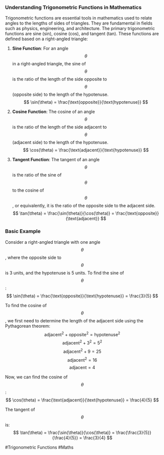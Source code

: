 ### Understanding Trigonometric Functions in Mathematics

Trigonometric functions are essential tools in mathematics used to relate angles to the lengths of sides of triangles. They are fundamental in fields such as physics, engineering, and architecture. The primary trigonometric functions are sine (sin), cosine (cos), and tangent (tan). These functions are defined based on a right-angled triangle:

1. **Sine Function**: For an angle $$ \theta $$ in a right-angled triangle, the sine of $$ \theta $$ is the ratio of the length of the side opposite to $$ \theta $$ (opposite side) to the length of the hypotenuse.
   $$
   \sin(\theta) = \frac{\text{opposite}}{\text{hypotenuse}}
   $$
   
2. **Cosine Function**: The cosine of an angle $$ \theta $$ is the ratio of the length of the side adjacent to $$ \theta $$ (adjacent side) to the length of the hypotenuse.
   $$
   \cos(\theta) = \frac{\text{adjacent}}{\text{hypotenuse}}
   $$

3. **Tangent Function**: The tangent of an angle $$ \theta $$ is the ratio of the sine of $$ \theta $$ to the cosine of $$ \theta $$, or equivalently, it is the ratio of the opposite side to the adjacent side.
   $$
   \tan(\theta) = \frac{\sin(\theta)}{\cos(\theta)} = \frac{\text{opposite}}{\text{adjacent}}
   $$

### Basic Example

Consider a right-angled triangle with one angle $$ \theta $$, where the opposite side to $$ \theta $$ is 3 units, and the hypotenuse is 5 units. To find the sine of $$ \theta $$:
$$
\sin(\theta) = \frac{\text{opposite}}{\text{hypotenuse}} = \frac{3}{5}
$$

To find the cosine of $$ \theta $$, we first need to determine the length of the adjacent side using the Pythagorean theorem:
$$
\text{adjacent}^2 + \text{opposite}^2 = \text{hypotenuse}^2
$$
$$
\text{adjacent}^2 + 3^2 = 5^2
$$
$$
\text{adjacent}^2 + 9 = 25
$$
$$
\text{adjacent}^2 = 16
$$
$$
\text{adjacent} = 4
$$

Now, we can find the cosine of $$ \theta $$:
$$
\cos(\theta) = \frac{\text{adjacent}}{\text{hypotenuse}} = \frac{4}{5}
$$

The tangent of $$ \theta $$ is:
$$
\tan(\theta) = \frac{\sin(\theta)}{\cos(\theta)} = \frac{\frac{3}{5}}{\frac{4}{5}} = \frac{3}{4}
$$

#Trigonometric Functions #Maths